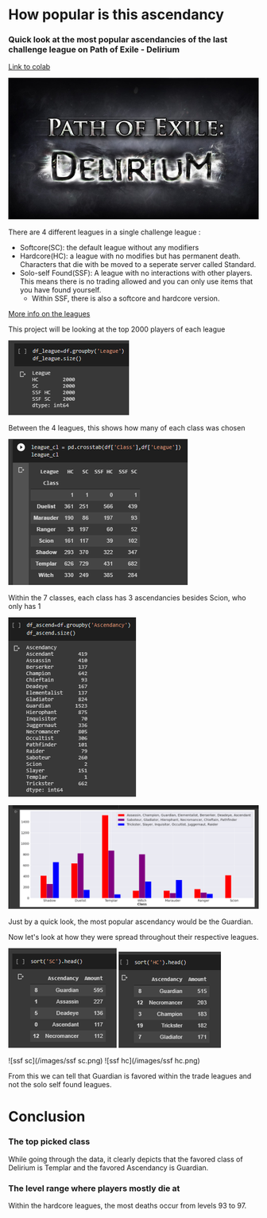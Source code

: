 # How popular is this ascendancy

### Quick look at the most popular ascendancies of the last challenge league on Path of Exile - Delirium

[Link to colab](https://colab.research.google.com/drive/1650y40rFd9Jbb0jOARthdWLXU9sQEvUf#scrollTo=A2P-v-X6pGKW)

![Delirium Logo](Delirium_league_logo.png)


There are 4 different leagues in a single challenge league :
- Softcore(SC): the default league without any modifiers
- Hardcore(HC): a league with no modifies but has permanent death. Characters that die with be moved to a seperate server called Standard. 
- Solo-self Found(SSF): A league with no interactions with other players. This means there is no trading allowed and you can only use items that you have found yourself.
  - Within SSF, there is also a softcore and hardcore version.

[More info on the leagues](https://pathofexile.gamepedia.com/League)


This project will be looking at the top 2000 players of each league

![2000](/images/1.png)

Between the 4 leagues, this shows how many of each class was chosen

![base](/images/4.png)

Within the 7 classes, each class has 3 ascendancies besides Scion, who only has 1

![ascend](/images/2.png)

![spread](/images/5.png)

Just by a quick look, the most popular ascendancy would be the Guardian.

Now let's look at how they were spread throughout their respective leagues.

![sc](/images/sc.png) ![hc](/images/hc.png)

![ssf sc](/images/ssf sc.png) ![ssf hc](/images/ssf hc.png)

From this we can tell that Guardian is favored within the trade leagues and not the solo self found leagues.

# Conclusion

### The top picked class
While going through the data, it clearly depicts that the favored class of Delirium is Templar and the favored Ascendancy is Guardian.

### The level range where players mostly die at
Within the hardcore leagues, the most deaths occur from levels 93 to 97.
